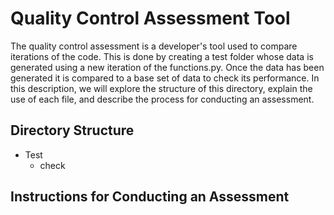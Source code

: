 # Quality Control Assessment Tool

The quality control assessment is a developer's tool used to compare iterations of the code. This is done by creating a test folder whose data is generated using a new iteration of the functions.py. Once the data has been generated it is compared to a base set of data to check its performance. In this description, we will explore the structure of this directory, explain the use of each file, and describe the process for conducting an assessment.

## Directory Structure 
* Test
  - check

## Instructions for Conducting an Assessment 

